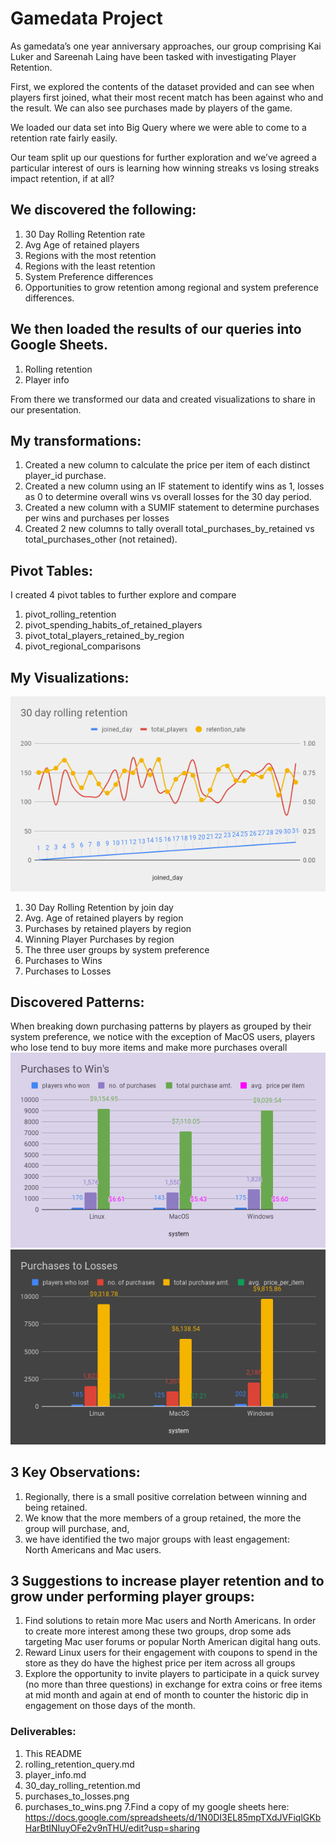 # Gamedata Project

As gamedata’s one year anniversary approaches, our group comprising Kai Luker and Sareenah Laing have been tasked with investigating Player Retention.

First, we explored the contents of the dataset provided and can see when players first joined, what their most recent match has been against who and the result.  We can also see purchases made by players of the game.

We loaded our data set into Big Query where we were able to come to a retention rate fairly easily. 

Our team split up our questions for further exploration and we’ve agreed a particular  interest of ours is learning how winning streaks vs losing streaks impact retention, if at all? 

## We discovered the following:
1. 30 Day Rolling Retention rate
2. Avg Age of retained players
3. Regions with the most retention 
4. Regions with the least retention
5. System Preference differences 
6. Opportunities to grow retention among regional and system preference differences.

## We then loaded the results of our queries into Google Sheets.

1. Rolling retention
2. Player info

From there we transformed our data and created visualizations to share in our presentation.

## My transformations:
1. Created a new column to calculate the price per item of each distinct player_id purchase.
2. Created a new column using an IF statement to identify wins as 1, losses as 0 to determine overall wins vs overall losses for the 30 day period.
3. Created a new column with a SUMIF statement to determine purchases per wins and purchases per losses 
4. Created 2 new columns to tally overall total_purchases_by_retained vs total_purchases_other (not retained).

## Pivot Tables:
I created 4 pivot tables to further explore and compare
1. pivot_rolling_retention
2. pivot_spending_habits_of_retained_players
3. pivot_total_players_retained_by_region
4. pivot_regional_comparisons

## My Visualizations:
![30 day rolling retention](https://github.com/sarifeenah/project1/blob/main/30_day_rolling_retention.png)
1. 30 Day Rolling Retention by join day
2. Avg. Age of retained players by region
3. Purchases by retained players by region
4. Winning Player Purchases by region
5. The three user groups by system preference
6. Purchases to Wins
7. Purchases to Losses

## Discovered Patterns:
When breaking down purchasing patterns by players as grouped by their system preference, we notice with the exception of MacOS users, players who lose tend to buy more items and make more purchases overall	
![purchases to wins by system](https://github.com/sarifeenah/project1/blob/main/purchases_to_wins.png)
![purchases to losses by system](https://github.com/sarifeenah/project1/blob/main/purchases_to_losses.png)
								
## 3 Key Observations:					
1. Regionally, there is a  small positive correlation between winning and being retained.					
2. We know that the more members of a group retained, the more the group will purchase,
and,
3. we have identified the two major groups with least engagement:  
North Americans and Mac users.	


## 3 Suggestions to increase player retention and to grow under performing player groups:						
1. Find solutions to retain more Mac users and North Americans. In order to create more interest among these two groups, drop some ads targeting Mac user forums or popular North American digital hang outs.						
2. Reward Linux users for their engagement with coupons to spend in the store as they do have the highest price per item across all groups
3. Explore the opportunity to invite  players to participate in a quick survey (no more than three questions) in exchange for extra coins or free items at mid month and again at end of month to counter the historic dip in engagement on those days of the month.		

### Deliverables:
1. This README
2. rolling_retention_query.md
3. player_info.md
4. 30_day_rolling_retention.md
5. purchases_to_losses.png 
6. purchases_to_wins.png 
7.Find a copy of my google sheets here:
https://docs.google.com/spreadsheets/d/1N0DI3EL85mpTXdJVFiqlGKbHarBtINIuyOFe2v9nTHU/edit?usp=sharing
							




